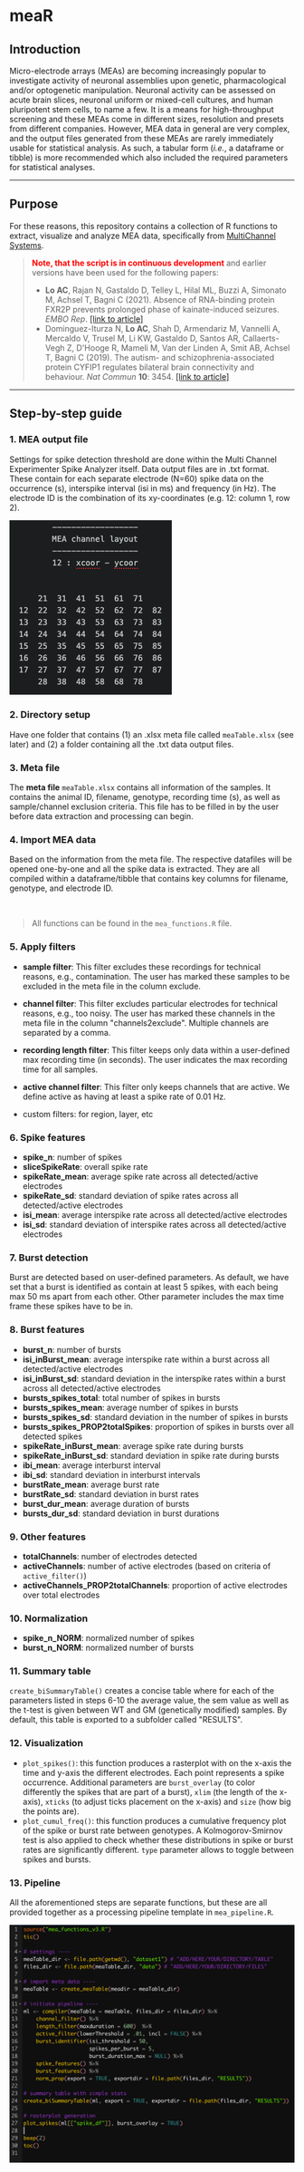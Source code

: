# meaR

## Introduction
Micro-electrode arrays (MEAs) are becoming increasingly popular to investigate activity of neuronal assemblies upon genetic, pharmacological and/or optogenetic manipulation. Neuronal activity can be assessed on acute brain slices, neuronal uniform or mixed-cell cultures, and human pluripotent stem cells, to name a few. It is a means for high-throughput screening and these MEAs come in different sizes, resolution and presets from different companies. However, MEA data in general are very complex, and the output files generated from these MEAs are rarely immediately usable for statistical analysis. As such, a tabular form (<i>i.e.</i>, a dataframe or tibble) is more recommended which also included the required parameters for statistical analyses.

<hr>

## Purpose
For these reasons, this repository contains a collection of R functions to extract, visualize and analyze MEA data, specifically from <a href = "https://www.multichannelsystems.com/products/vitro-mea-systems">MultiChannel Systems</a>. <br>
> <b><font color="red">Note, that the script is in continuous development</font></b> and earlier versions have been used for the following papers:
>
> - <b>Lo AC</b>, Rajan N, Gastaldo D, Telley L, Hilal ML, Buzzi A, Simonato M, Achsel T, Bagni C (2021). Absence of RNA-binding protein FXR2P prevents prolonged phase of kainate-induced seizures. <i>EMBO Rep</i>. <a href = "http://doi.org/10.15252/embr.202051404 ">[link to article]</a>
> - Dominguez-Iturza N, <b>Lo AC</b>, Shah D, Armendariz M, Vannelli A, Mercaldo V, Trusel M, Li KW, Gastaldo D, Santos AR, Callaerts-Vegh Z, D'Hooge R, Mameli M, Van der Linden A, Smit AB, Achsel T, Bagni C (2019). The autism- and schizophrenia-associated protein CYFIP1 regulates bilateral brain connectivity and behaviour. <i>Nat Commun</i> <b>10</b>: 3454. <a href = "https://www.nature.com/articles/s41467-019-11203-y">[link to article]</a>
>

<hr>

## Step-by-step guide
### 1. MEA output file
Settings for spike detection threshold are done within the Multi Channel Experimenter Spike Analyzer itself. Data output files are in .txt format. These contain for each separate electrode (N=60) spike data on the occurrence (s), interspike interval (isi in ms) and frequency (in Hz). The electrode ID is the combination of its xy-coordinates (e.g. 12: column 1, row 2).

<img src = "img/mea-layout.png"></img>

### 2. Directory setup
Have one folder that contains (1) an .xlsx meta file called `meaTable.xlsx` (see later) and (2) a folder containing all the .txt data output files.

### 3. Meta file
The <b>meta file</b> `meaTable.xlsx` contains all information of the samples. It contains the animal ID, filename, genotype, recording time (s), as well as sample/channel exclusion criteria. This file has to be filled in by the user before data extraction and processing can begin.

### 4. Import MEA data
Based on the information from the meta file. The respective datafiles will be opened one-by-one and all the spike data is extracted. They are all compiled within a dataframe/tibble that contains key columns for filename, genotype, and electrode ID.

<br>

> All functions can be found in the `mea_functions.R` file.
>

### 5. Apply filters
- <b>sample filter</b>: This filter excludes these recordings for technical reasons, e.g., contamination. The user has marked these samples to be excluded in the meta file in the column exclude.
- <b>channel filter</b>: This filter excludes particular electrodes for technical reasons, e.g., too noisy. The user has marked these channels in the meta file in the column "channels2exclude". Multiple channels are separated by a comma.
- <b>recording length filter</b>: This filter keeps only data within a user-defined max recording time (in seconds). The user indicates the max recording time for all samples.
- <b>active channel filter</b>: This filter only keeps channels that are active. We define active as having at least a spike rate of 0.01 Hz.

- custom filters: for region, layer, etc

### 6. Spike features
- <b>spike_n</b>: number of spikes
- <b>sliceSpikeRate</b>: overall spike rate
- <b>spikeRate_mean</b>: average spike rate across all detected/active electrodes
- <b>spikeRate_sd</b>: standard deviation of spike rates across all detected/active electrodes
- <b>isi_mean</b>: average interspike rate across all detected/active electrodes
- <b>isi_sd</b>: standard deviation of interspike rates across all detected/active electrodes

### 7. Burst detection
Burst are detected based on user-defined parameters. As default, we have set that a burst is identified as contain at least 5 spikes, with each being max 50 ms apart from each other. Other parameter includes the max time frame these spikes have to be in.

### 8. Burst features
- <b>burst_n</b>: number of bursts
- <b>isi_inBurst_mean</b>: average interspike rate within a burst across all detected/active electrodes
- <b>isi_inBurst_sd</b>: standard deviation in the interspike rates within a burst across all detected/active electrodes
- <b>bursts_spikes_total</b>: total number of spikes in bursts
- <b>bursts_spikes_mean</b>: average number of spikes in bursts
- <b>bursts_spikes_sd</b>: standard deviation in the number of spikes in bursts
- <b>bursts_spikes_PROP2totalSpikes</b>: proportion of spikes in bursts over all detected spikes
- <b>spikeRate_inBurst_mean</b>: average spike rate during bursts
- <b>spikeRate_inBurst_sd</b>: standard deviation in spike rate during bursts
- <b>ibi_mean</b>: average interburst interval
- <b>ibi_sd</b>: standard deviation in interburst intervals
- <b>burstRate_mean</b>: average burst rate
- <b>burstRate_sd</b>: standard deviation in burst rates
- <b>burst_dur_mean</b>: average duration of bursts
- <b>bursts_dur_sd</b>: standard deviation in burst durations

### 9. Other features
- <b>totalChannels</b>: number of electrodes detected
- <b>activeChannels</b>: number of active electrodes (based on criteria of `active_filter()`)
- <b>activeChannels_PROP2totalChannels</b>: proportion of active electrodes over total electrodes

### 10. Normalization
- <b>spike_n_NORM</b>: normalized number of spikes
- <b>burst_n_NORM</b>: normalized number of bursts

### 11. Summary table
`create_biSummaryTable()` creates a concise table where for each of the parameters listed in steps 6-10 the average value, the sem value as well as the t-test is given between WT and GM (genetically modified) samples. By default, this table is exported to a subfolder called "RESULTS".

### 12. Visualization
- `plot_spikes()`: this function produces a rasterplot with on the x-axis the time and y-axis the different electrodes. Each point represents a spike occurrence. Additional parameters are `burst_overlay` (to color differently the spikes that are part of a burst), `xlim` (the length of the x-axis), `xticks` (to adjust ticks placement on the x-axis) and `size` (how big the points are).
- `plot_cumul_freq()`: this function produces a cumulative frequency plot of the spike or burst rate between genotypes. A Kolmogorov-Smirnov test is also applied to check whether these distributions in spike or burst rates are significantly different. `type` parameter allows to toggle between spikes and bursts.

### 13. Pipeline
All the aforementioned steps are separate functions, but these are all provided together as a processing pipeline template in `mea_pipeline.R`.

<img src = "img/mear-pipeline.png"></img>
